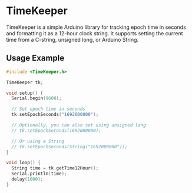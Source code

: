 # TimeKeeper

TimeKeeper is a simple Arduino library for tracking epoch time in seconds and formatting it as a 12-hour clock string. It supports setting the current time from a C-string, unsigned long, or Arduino String.

## Usage Example

```cpp
#include <TimeKeeper.h>

TimeKeeper tk;

void setup() {
  Serial.begin(9600);

  // Set epoch time in seconds
  tk.setEpochSeconds("1692000000");

  // Optionally, you can also set using unsigned long
  // tk.setEpochSeconds(1692000000);

  // Or using a String
  // tk.setEpochSeconds(String("1692000000"));
}

void loop() {
  String time = tk.getTime12Hour();
  Serial.println(time);
  delay(1000);
}
```
